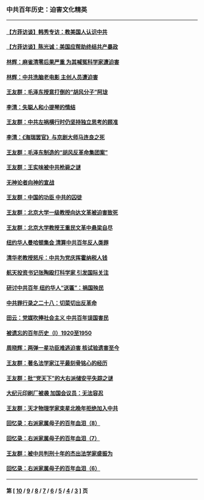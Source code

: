 ### 中共百年历史：迫害文化精英
---
#### [【方菲访谈】韩秀专访：教美国人认识中共](../../pages/nf1176111/n13821310.md?12220430) 
#### [【方菲访谈】陈光诚：美国应帮助终结共产暴政](../../pages/nf1176111/n13759521.md?12220430) 
#### [林辉：麻雀清零后果严重 为其喊冤科学家遭迫害](../../pages/nf1176111/n13746900.md?12220430) 
#### [林辉：中共洗脑老电影 主创人员遭迫害](../../pages/nf1176111/n13699437.md?12220430) 
#### [王友群：毛泽东授意打倒的“胡风分子”阿垅](../../pages/nf1176111/n13592541.md?12220430) 
#### [李清：失聪人和小提琴的情结](../../pages/nf1176111/n13459280.md?12220430) 
#### [王友群：中共左祸横行时仍坚持独立思考的顾准](../../pages/nf1176111/n13444722.md?12220430) 
#### [李清：《海瑞罢官》与京剧大师马连良之死](../../pages/nf1176111/n13412316.md?12220430) 
#### [王友群：毛泽东制造的“胡风反革命集团案”](../../pages/nf1176111/n13324909.md?12220430) 
#### [王友群：王实味被中共枪毙之谜](../../pages/nf1176111/n13307502.md?12220430) 
#### [无神论者向神的宣战](../../pages/nf1176111/n13281535.md?12220430) 
#### [王友群：中国的功臣 中共的囚徒](../../pages/nf1176111/n13291790.md?12220430) 
#### [王友群：北京大学一级教授向达文革被迫害致死](../../pages/nf1176111/n13150966.md?12220430) 
#### [王友群：北京大学教授王重民文革中悬梁自尽](../../pages/nf1176111/n13084645.md?12220430) 
#### [纽约华人曼哈顿集会 清算中共百年反人类罪](../../pages/nf1176111/n13084157.md?12220430) 
#### [清华老教授怒斥：中共为党庆挥霍纳税人钱](../../pages/nf1176111/n13071430.md?12220430) 
#### [航天投资书记张陶殴打科学家 引发国际关注](../../pages/nf1176111/n13069132.md?12220430) 
#### [研讨中共百年 纽约华人“送匾”：祸国殃民](../../pages/nf1176111/n13057367.md?12220430) 
#### [中共罪行录之二十八：切菜切出反革命](../../pages/nf1176111/n13030600.md?12220430) 
#### [田云：党媒吹捧社会主义 中共百年误国害民](../../pages/nf1176111/n13006682.md?12220430) 
#### [被遗忘的百年历史（I）1920至1950](../../pages/nf1176111/n12986411.md?12220430) 
#### [周晓辉：两弹一星功臣难逃迫害 核试验遗害至今](../../pages/nf1176111/n12974997.md?12220430) 
#### [王友群：著名法学家江平最刻骨铭心的经历](../../pages/nf1176111/n12970787.md?12220430) 
#### [王友群：批“党天下”的大右派储安平失踪之谜](../../pages/nf1176111/n12954229.md?12220430) 
#### [大纪元印刷厂被袭 加国会议员：无法容忍](../../pages/nf1176111/n12883028.md?12220430) 
#### [王友群：天才物理学家束星北晚年拒绝加入中共](../../pages/nf1176111/n12792913.md?12220430) 
#### [回忆录：右派家属母子的百年血泪（8）](../../pages/nf1176111/n12706196.md?12220430) 
#### [回忆录：右派家属母子的百年血泪（7）](../../pages/nf1176111/n12706191.md?12220430) 
#### [王友群：被中共判刑十年的杰出法学家盛振为](../../pages/nf1176111/n12706141.md?12220430) 
#### [回忆录：右派家属母子的百年血泪（6）](../../pages/nf1176111/n12698863.md?12220430) 

---
#### 第 [ [10](./10.md?12220430) / [9](./9.md?12220430) / [8](./8.md?12220430) / [7](./7.md?12220430) / [6](./6.md?12220430) / [5](./5.md?12220430) / [4](./4.md?12220430) / [3](./3.md?12220430) ] 页
